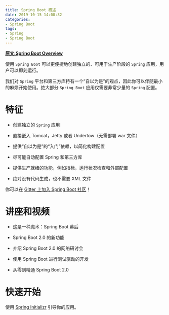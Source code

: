 ```yaml
---
title: Spring Boot 概述
date: 2019-10-15 14:00:32
categories:
- Spring Boot
tags: 
- Spring
- Spring Boot
---
```


[**原文:Spring Boot Overview**](https://spring.io/projects/spring-boot#overview)


使用 `Spring Boot` 可以更便捷地创建独立的、可用于生产阶段的 `Spring` 应用，用户可以即刻运行。


我们对 `Spring` 平台和第三方库持有一个“自以为是”的观点，因此你可以伴随最小的麻烦开始使用。绝大部分 `Spring Boot` 应用仅需要非常少量的 `Spring` 配置。

# 特征

- 创建独立的 `Spring` 应用

- 直接嵌入 Tomcat，Jetty 或者 Undertow（无需部署 war 文件）

- 提供“自以为是”的“入门”依赖，以简化构建配置

- 尽可能自动配置 Spring 和第三方库

- 提供生产就绪的功能，例如指标，运行状况检查和外部配置

- 绝对没有代码生成，也不需要 XML 文件

你可以在 [Gitter 上加入 Spring Boot 社区](https://gitter.im/spring-projects/spring-boot)！


# 讲座和视频

- 这是一种魔术：Spring Boot 幕后

- Spring Boot 2.0 的新功能

- 介绍 Spring Boot 2.0 的网络研讨会

- 使用 Spring Boot 进行测试驱动的开发

- 从零到精通 Spring Boot 2.0

# 快速开始

使用 [Spring Initializr](https://start.spring.io/) 引导你的应用。